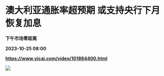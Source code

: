 # 澳大利亚通胀率超预期 或支持央行下月恢复加息
**下午市场零距离**

**2023-10-25 08:00**

**https://www.yicai.com/video/101884400.html**

![](http://imgcdn.yicai.com/vms-new/2023/10/1879e58c-7845-43ac-8cc8-2d6691f9e1a0_B12C.jpg)